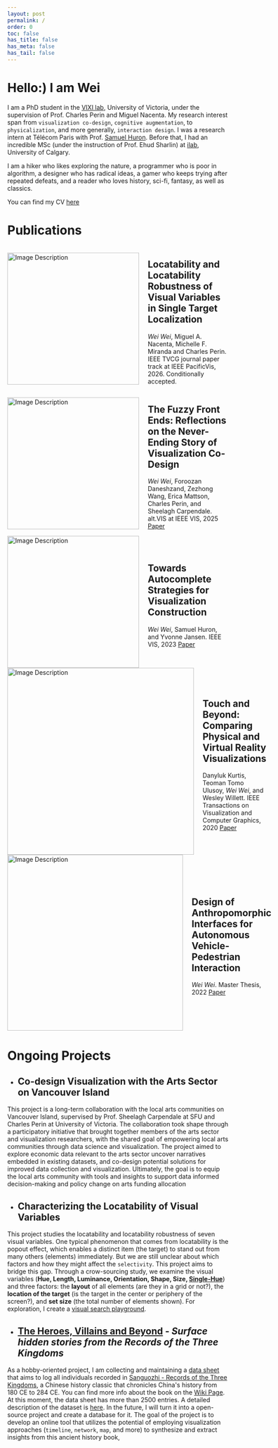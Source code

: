 ```yaml
---
layout: post
permalink: /
order: 0
toc: false
has_title: false
has_meta: false
has_tail: false
---
```


# Hello:\) I am Wei
I am a PhD student in the [VIXI lab](https://vixi.cs.uvic.ca/), University of Victoria, under the supervision of Prof. Charles Perin and Miguel Nacenta. My research interest span from `visualization co-design`, `cognitive augmentation`, to `physicalization`, and more generally, `interaction design`. I was a research intern at Télécom Paris with Prof. [Samuel Huron](https://perso.telecom-paristech.fr/shuron/#!index.md). Before that, I had an incredible MSc (under the instruction of Prof. Ehud Sharlin) at [ilab](https://ilab.ucalgary.ca/), University of Calgary. 

I am a hiker who likes exploring the nature, a programmer who is poor in algorithm, a designer who has radical ideas, a gamer who keeps trying after repeated defeats, and a reader who loves history, sci-fi, fantasy, as well as classics.

You can find my CV [here](/assets/pdf/CV.pdf) 

# Publications

<div style="display: flex; align-items: center;">
    <img src="https://cdn.jsdelivr.net/gh/antimelee/media-Pages/image/PacificVIS26.png" alt="Image Description" style="width: 300px;">
    <div  style="margin-left: 20px;">
        <h2>Locatability and Locatability Robustness of Visual Variables in Single Target Localization</h2>
        <p><em>Wei Wei</em>, Miguel A. Nacenta, Michelle F. Miranda and Charles Perin. IEEE TVCG journal paper track at IEEE PacificVis, 2026. Conditionally accepted.</p>
    </div>
</div>

<div style="display: flex; align-items: center;">
    <img src="https://cdn.jsdelivr.net/gh/antimelee/media-Pages/image/altVIS25.png" alt="Image Description" style="width: 300px;">
    <div  style="margin-left: 20px;">
        <h2>The Fuzzy Front Ends: Reflections on the Never-Ending Story of Visualization Co-Design</h2>
        <p><em>Wei Wei</em>, Foroozan Daneshzand, Zezhong Wang, Erica Mattson, Charles Perin, and Sheelagh Carpendale. alt.VIS at IEEE VIS, 2025 <a href="https://altvis.github.io/\#fuzzy-front-ends" target="_blank">Paper</a></p>
    </div>
</div>


<div style="display: flex; align-items: center;">
    <img src="https://cdn.jsdelivr.net/gh/antimelee/media-Pages/image/IEEEVIS23.png" alt="Image Description" style="width: 300px;">
    <div  style="margin-left: 20px;">
        <h2>Towards Autocomplete Strategies for Visualization Construction</h2>
        <p><em>Wei Wei</em>, Samuel Huron, and Yvonne Jansen. IEEE VIS, 2023 <a href="https://ieeexplore.ieee.org/document/10360879" target="_blank">Paper</a></p>
    </div>
</div>

<div style="display: flex; align-items: center;">
    <img src="https://cdn.jsdelivr.net/gh/antimelee/media-Pages/image/TVCG20.png" alt="Image Description" style="width: 425px;">
    <div  style="margin-left: 20px;">
        <h2>Touch and Beyond: Comparing Physical and Virtual Reality Visualizations</h2>
        <p>Danyluk Kurtis, Teoman Tomo Ulusoy, <em>Wei Wei</em>, and Wesley Willett. IEEE Transactions on Visualization and Computer Graphics, 2020 <a href="https://doi.org/10.1109/TVCG.2020.3023336" target="_blank">Paper</a></p>
    </div>
</div>

<div style="display: flex; align-items: center;">
    <img src="https://cdn.jsdelivr.net/gh/antimelee/media-Pages/image/AnthroAV.png" alt="Image Description" style="width: 400px;">
    <div  style="margin-left: 20px;">
        <h2>Design of Anthropomorphic Interfaces for Autonomous Vehicle-Pedestrian Interaction</h2>
        <p><em>Wei Wei</em>. Master Thesis, 2022 <a href="https://dx.doi.org/10.11575/PRISM/40689" target="_blank">Paper</a></p>
    </div>
</div>




# Ongoing Projects

- ## Co-design Visualization with the Arts Sector on Vancouver Island
This project is a long-term collaboration with the local arts communities on Vancouver Island, supervised by Prof. Sheelagh Carpendale at SFU and Charles Perin at University of Victoria. The collaboration took shape through a participatory initiative that brought together members of the arts sector and visualization researchers, with the shared goal of empowering local arts communities through data science and visualization. The project aimed to explore economic data relevant to the arts sector uncover narratives embedded in existing datasets, and co-design potential solutions for improved data collection and visualization. Ultimately, the goal is to equip the local arts community with tools and insights to support data informed decision-making and policy change on arts funding allocation

- ## Characterizing the Locatability of Visual Variables

This project studies the locatability and locatability robustness of seven visual variables. One typical phenomenon that comes from locatability is the popout effect, which enables a distinct item (the target) to stand out from many others (elements) immediately. But we are still unclear about which factors and how they might affect the `selectivity`. This project aims to bridge this gap. Through a crow-sourcing study, we examine the visual variables (**Hue, Length, Luminance, Orientation, Shape, Size, [Single-Hue](https://observablehq.com/@d3/color-schemes)**) and three factors: the **layout** of all elements (are they in a grid or not?), the **location of the target** (is the target in the center or periphery of the screen?), and **set size** (the total number of elements shown). For exploration, I create a [visual search playground](https://weiwei-uvic.github.io).

- ## [The Heroes, Villains and Beyond](https://weiwei-uvic.github.io/sanguo/) - *Surface hidden stories from the Records of the Three Kingdoms*

As a hobby-oriented project, I am collecting and maintaining a [data sheet](https://docs.google.com/spreadsheets/d/1c7hnmNIeD9X5W6P7Wx2E4V9_g49-ShKPHRUv_ad3ozw/edit?usp=sharing) that aims to log all individuals recorded in [Sanguozhi - Records of the Three Kingdoms](https://zh.wikisource.org/wiki/%E4%B8%89%E5%9C%8B%E5%BF%97), a Chinese history classic that chronicles China's history from 180 CE to 284 CE. You can find more info about the book on the [Wiki Page](https://en.wikipedia.org/wiki/Records_of_the_Three_Kingdoms). At this moment, the data sheet has more than 2500 entries. A detailed description of the dataset is [here](https://github.com/weiwei-uvic/sanguo/blob/main/README.md). In the future, I will turn it into a open-source project and create a database for it.
The goal of the project is to develop an online tool that utilizes the potential of employing visualization approaches (`timeline`, `network`, `map`, and more) to synthesize and extract insights from this ancient history book, 

